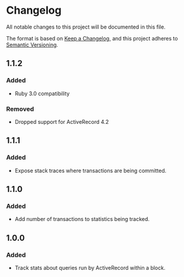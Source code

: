 # Changelog
All notable changes to this project will be documented in this file.

The format is based on [Keep a Changelog](https://keepachangelog.com/en/1.0.0/),
and this project adheres to [Semantic Versioning](https://semver.org/spec/v2.0.0.html).

## 1.1.2
### Added
* Ruby 3.0 compatibility
### Removed
* Dropped support for ActiveRecord 4.2

## 1.1.1
### Added
* Expose stack traces where transactions are being committed.

## 1.1.0
### Added
* Add number of transactions to statistics being tracked.

## 1.0.0
### Added
* Track stats about queries run by ActiveRecord within a block.
